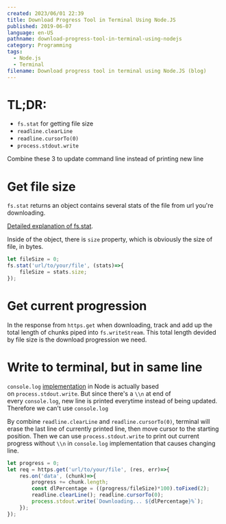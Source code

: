 ```yaml
---
created: 2023/06/01 22:39
title: Download Progress Tool in Terminal Using Node.JS
published: 2019-06-07
language: en-US
pathname: download-progress-tool-in-terminal-using-nodejs
category: Programming
tags:
  - Node.js
  - Terminal
filename: Download progress tool in terminal using Node.JS (blog)
---
```

# TL;DR:

- `fs.stat`
	for getting file size
- `readline.clearLine`
- `readline.cursorTo(0)`
- `process.stdout.write`

Combine these 3 to update command line instead of printing new line

# Get file size

`fs.stat` returns an object contains several stats of the file from url you're downloading.

[Detailed explanation of fs.stat](https://nodejs.org/api/fs.html#fs_class_fs_stats).

Inside of the object, there is `size` property, which is obviously the size of file, in bytes.

```js
let fileSize = 0;
fs.stat('url/to/your/file', (stats)=>{
	fileSize = stats.size;
});
```

# Get current progression

In the response from `https.get` when downloading, track and add up the total length of chunks piped into `fs.writeStream`. This total length devided by file size is the download progression we need.

# Write to terminal, but in same line

`console.log` [implementation](https://nodejs.org/docs/v0.3.1/api/process.html#process.stdout) in Node is actually based on `process.stdout.write`. But since there's a `\\n` at end of every `console.log`, new line is printed everytime instead of being updated. Therefore we can't use `console.log`

By combine `readline.clearLine` and `readline.cursorTo(0)`, terminal will erase the last line of currently printed line, then move cursor to the starting position. Then we can use `process.stdout.write` to print out current progress without `\\n` in `console.log` implementation that causes changing line.

```js
let progress = 0;
let req = https.get('url/to/your/file', (res, err)=>{
	res.on('data', (chunk)=>{
		progress += chunk.length;
		const dlPercentage = ((progress/fileSize)*100).toFixed(2);
		readline.clearLine(); readline.cursorTo(0);
		process.stdout.write(`Downloading... ${dlPercentage}%`);
	});
});
```